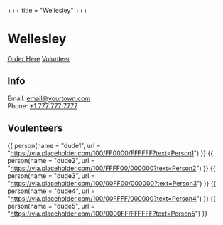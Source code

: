 +++
title = "Wellesley"
+++

# Wellesley

<div class="biglink center">

[Order Here](https://docs.google.com/forms/d/e/1FAIpQLSdWO5bSqSzLEfU9IlkAOPF1U_k63T7RtlwkcaVOjIFu_Szw5w/viewform)
[Volunteer](https://docs.google.com/forms/d/e/1FAIpQLSd2JBXSEVb63q6h5jLTd9QDk-wnSosCQlerjL3_ucSkpwfG5g/viewform)

</div>

## Info

Email: [email@yourtown.com](mailto:email@yourtown.com)<br>
Phone: [+1 777 777 7777](tel:17777777777)

## Voulenteers
{{ person(name = "dude1", url = "https://via.placeholder.com/100/FF0000/FFFFFF?text=Person1") }}
{{ person(name = "dude2", url = "https://via.placeholder.com/100/FFFF00/000000?text=Person2") }}
{{ person(name = "dude3", url = "https://via.placeholder.com/100/00FF00/000000?text=Person3") }}
{{ person(name = "dude4", url = "https://via.placeholder.com/100/00FFFF/000000?text=Person4") }}
{{ person(name = "dude5", url = "https://via.placeholder.com/100/0000FF/FFFFFF?text=Person5") }}

